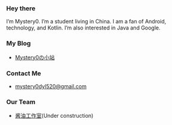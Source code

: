 ### Hey there 
I’m Mystery0. I’m a student living in China. I am a fan of Android, technology, and Kotlin. I’m also interested in Java and Google. 

### My Blog
- [Mystery0の小站](https://blog.mystery0.vip/)

### Contact Me
- [mystery0dyl520@gmail.com](mailto:mystery0dyl520@gmail.com)

### Our Team
- [酱油工作室](https://janyostudio.mystery0.app)(Under construction)

